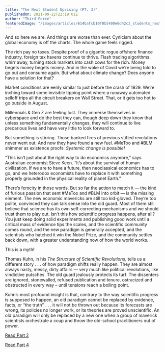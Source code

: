 ```yaml
---
title: "The Next Student Uprising (PT. 3)"
publishedOn: 2021-09-22T22:19:01Z
author: "Third Force"
featuredImage: "/images/articles/614bafcb10f0b5400e6d42c2_students_next_pt3_600x400.jpg"
---
```


And so here we are. And things are worse than ever. Cynicism about the global economy is off the charts. The whole game feels rigged.

The rich pay no taxes. Despite proof of a gigantic rogue offshore finance industry, foreign tax havens continue to thrive. Flash trading algorithms whirr away, turning stock markets into cash cows for the rich. Money begets money begets money. And in the wake of Covid we’re being told to go out and consume again. But what about climate change? Does anyone have a solution for that?

Market conditions are eerily similar to just before the crash of 1929. We’re inching toward some invisible tipping point where a runaway automated selloff trips all the circuit breakers on Wall Street. That, or it gets too hot to go outside in August.

Millennials & Gen Z are feeling lost. They immerse themselves in cyberspace and do the best they can, though deep down they know that unless something fundamentally changes, they will continue to live precarious lives and have very little to look forward to.

But something is stirring. Those banked fires of previous stifled revolutions never went out. And now they have found a new fuel. #MeToo and #BLM shimmer as existence proofs: *Systemic change is possible!*

*‍*“This isn’t just about the right way to do economics anymore,” says Australian economist Steve Keen. “It’s about the survival of human civilization. If we are to have a future, then neoclassical economics has to go, and we heterodox economists have to replace it with something properly grounded in the physical reality of planet Earth.”

There’s ferocity in those words. But so far the action to match it — the kind of furious passion that sent #MeToo and #BLM into orbit — is the missing element. The new economic mavericks are still too kid-gloved. They’re too polite, convinced they can talk sense into the old guard. Most of them still believe that science has its own self-correcting mechanisms and we should trust them to play out. Isn’t this how scientific progress happens, after all? You just keep doing solid experiments and publishing good work until a critical mass of evidence tips the scales, and the scientific community comes round, and the new paradigm is generally accepted, and the scientists who hatched it win the Nobel Prize, and the community settles back down, with a greater understanding now of how the world works.

This is a myth!

Thomas Kuhn, in his *The Structure of Scientific Revolutions*, tells us a different story . . . of how paradigm shifts really happen. They are almost always nasty, messy, dirty affairs — very much like political revolutions, like vindictive putsches. The old guard jealously protects its turf. The dissenters are ignored, stonewalled, refused publication and tenure, ostracized and obstructed in every way – until tensions reach a boiling point.

Kuhn’s most profound insight is that, contrary to the way scientific progress is supposed to happen, an old paradigm cannot be replaced by evidence, facts, or “the truth” . . . it will not be thrown out because its forecasts are wrong, its policies no longer work, or its theories are proved unscientific. An old paradigm will only be replaced by a new one when a group of maverick scientists orchestrate a coup and throw the old-school practitioners out of power.

[Read Part 2](http://www.adbusters.org/full-articles/the-second-student-revolt-pt-2)

[Read Part 4](http://www.adbusters.org/full-articles/students-of-the-world-unite-pt-4)